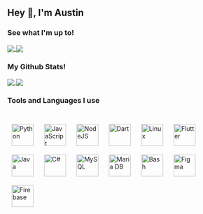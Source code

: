 ## Hey 👋, I'm Austin


### See what I'm up to!
<a href="https://www.linkedin.com/in/austin-metke/">
  <img align="center" src="https://img.shields.io/badge/LinkedIn-0077B5?style=flat-square&logo=linkedin&logoColor=white&link=www.linkedin.com/in/austin-metke/" />
</a>
<a href="https://github.com/Austin-Metke">
  <img align="center" src="https://img.shields.io/badge/-Austin-Metke-grey?style=flat-square&logo=github&logoColor=white&link=github.com/Austin-Metke/" />
</a>
  

### My Github Stats!


<a href="https://github.com/Austin-Metke">
  <img align="center" src="https://github-readme-stats.vercel.app/api?username=Austin-Metke&count_private=true&show_icons=true&theme=tokyonight" />
</a>
<a href="https://github.com/Austin-Metke/">
  <img align="center" src="https://github-readme-stats.vercel.app/api/top-langs/?username=Austin-Metke&layout=compact&count_private=true&theme=tokyonight" />
</a>


### Tools and Languages I use


<br/>  

<div align="left">  
<img style="margin: 10px" src="https://profilinator.rishav.dev/skills-assets/python-original.svg" alt="Python" height="50" />   
<img style="margin: 10px" src="https://profilinator.rishav.dev/skills-assets/javascript-original.svg" alt="JavaScript" height="50" />  
<img style="margin: 10px" src="https://profilinator.rishav.dev/skills-assets/nodejs-original-wordmark.svg" alt="NodeJS" height="50" />   
<img style="margin: 10px" src="https://profilinator.rishav.dev/skills-assets/dartlang-icon.svg" alt="Dart" height="50" />  
<img style="margin: 10px" src="https://profilinator.rishav.dev/skills-assets/linux-original.svg" alt="Linux" height="50" />  
<img style="margin: 10px" src="https://profilinator.rishav.dev/skills-assets/flutterio-icon.svg" alt="Flutter" height="50" />  
<img style="margin: 10px" src="https://profilinator.rishav.dev/skills-assets/java-original-wordmark.svg" alt="Java" height="50" />  
<img style="margin: 10px" src="https://profilinator.rishav.dev/skills-assets/csharp-original.svg" alt="C#" height="50" />  
<img style="margin: 10px" src="https://profilinator.rishav.dev/skills-assets/mysql-original-wordmark.svg" alt="MySQL" height="50" />  
<img style="margin: 10px" src="https://profilinator.rishav.dev/skills-assets/mariadb.png" alt="Maria DB" height="50" />  
<img style="margin: 10px" src="https://profilinator.rishav.dev/skills-assets/gnu_bash-icon.svg" alt="Bash" height="50" />  
<img style="margin: 10px" src="https://profilinator.rishav.dev/skills-assets/figma-icon.svg" alt="Figma" height="50" />  
<img style="margin: 10px" src="https://profilinator.rishav.dev/skills-assets/firebase.png" alt="Firebase" height="50" />  
</div>  

<br/>  


<br />
